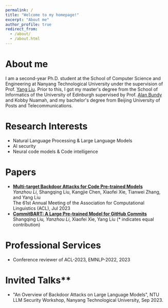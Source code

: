 ```yaml
---
permalink: /
title: "Welcome to my homepage!"
excerpt: "About me"
author_profile: true
redirect_from: 
  - /about/
  - /about.html
---
```

# About me
I am a second-year Ph.D. student at the School of Computer Science and Engineering at Nanyang Technological University under the supervision of Prof. [Yang Liu](https://personal.ntu.edu.sg/yangliu/). Prior to this, I got my master's degree from the School of Informatics of the University of Edinburgh supervised by Prof. [Alan Bundy](https://sweb.inf.ed.ac.uk/bundy/) and Kobby Nuamah, and my bachelor's degree from Beijing University of Posts and Telecommunications.

# Research Interests
- Natural Language Processing & Large Language Models
- AI security
- Neural code models & Code intelligence

# Papers
- [**Multi-target Backdoor Attacks for Code Pre-trained Models**](https://arxiv.org/abs/2306.08350)  
  *Yanzhou Li*, Shangqing Liu, Kangjie Chen, Xiaofei Xie, Tianwei Zhang, and Yang Liu  
  The 61st Annual Meeting of the Association for Computational Linguistics (ACL), Jul 2023  
- [**CommitBART: A Large Pre-trained Model for GitHub Commits**](https://arxiv.org/abs/2208.08100)  
   Shangqing Liu<sup>*</sup>, *Yanzhou Li<sup>*</sup>*, Xiaofei Xie, Yang Liu (* indicates equal contribution)  

# Professional Services
- Conference reviewer of ACL-2023, EMNLP-2022, 2023

# Invited Talks**
- "An Overview of Backdoor Attacks on Large Language Models", NTU LLM Security Workshop, Nanyang Technological University, Sep 2023.


